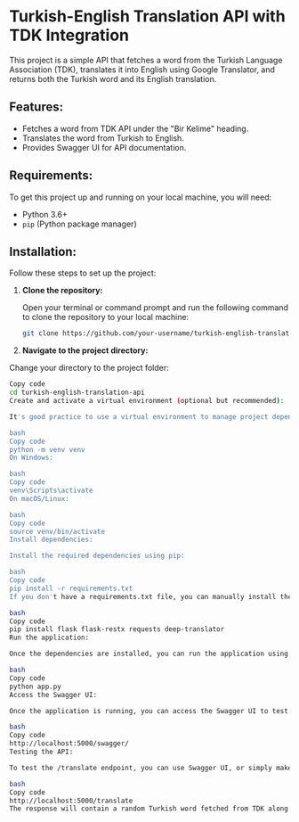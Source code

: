 # Turkish-English Translation API with TDK Integration

This project is a simple API that fetches a word from the Turkish Language Association (TDK), translates it into English using Google Translator, and returns both the Turkish word and its English translation.

## Features:
- Fetches a word from TDK API under the "Bir Kelime" heading.
- Translates the word from Turkish to English.
- Provides Swagger UI for API documentation.

## Requirements:
To get this project up and running on your local machine, you will need:

- Python 3.6+
- `pip` (Python package manager)

## Installation:

Follow these steps to set up the project:

1. **Clone the repository:**

   Open your terminal or command prompt and run the following command to clone the repository to your local machine:

   ```bash
   git clone https://github.com/your-username/turkish-english-translation-api.git

2. **Navigate to the project directory:**

Change your directory to the project folder:

```bash
Copy code
cd turkish-english-translation-api
Create and activate a virtual environment (optional but recommended):

It's good practice to use a virtual environment to manage project dependencies:

bash
Copy code
python -m venv venv
On Windows:

bash
Copy code
venv\Scripts\activate
On macOS/Linux:

bash
Copy code
source venv/bin/activate
Install dependencies:

Install the required dependencies using pip:

bash
Copy code
pip install -r requirements.txt
If you don't have a requirements.txt file, you can manually install the necessary packages:

bash
Copy code
pip install flask flask-restx requests deep-translator
Run the application:

Once the dependencies are installed, you can run the application using the following command:

bash
Copy code
python app.py
Access the Swagger UI:

Once the application is running, you can access the Swagger UI to test the API and view the documentation at:

bash
Copy code
http://localhost:5000/swagger/
Testing the API:

To test the /translate endpoint, you can use Swagger UI, or simply make a GET request to:

bash
Copy code
http://localhost:5000/translate
The response will contain a random Turkish word fetched from TDK along with its English translation.
